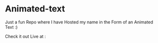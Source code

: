 # Animated-text

Just a fun Repo where I have Hosted my name in the Form of an Animated Text :)

Check it out Live at : 

